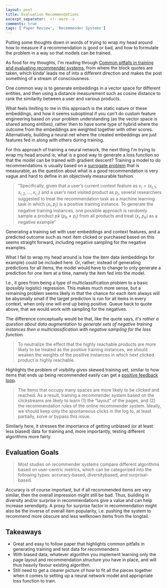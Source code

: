 ```yaml
---
layout: post
title: Evaluation Recommendations
excerpt_separator:  <!--more-->
comments: true
tags: ['Paper Review', 'Recommender Systems']
---
```


Putting some thoughts down in words of trying to wrap my head around how to measure if a recommendation is good or bad, and how to formulate the problem in a way so that models can be trained.

As food for my thoughts, I'm reading through [Common pitfalls in training and evaluating recommender systems](http://www.kdd.org/exploration_files/19-1-Article3.pdf), from where the block quotes are taken, which kinda' leads me of into a different direction and makes the post something of a stream of consciousness.

<!--more-->

One common way is to generate embeddings in a vector space for different entities, and then using a distance measurement such as cosine distance to rank the similarity between a user and various products.

What feels limiting to me in this approach is the static nature or these embeddings, and how it seems suboptimal if you can't do custom feature engineering based on your problem understanding (as the vector space is shared among entities), rather then to have some type of hybrid where the outcome from the embeddings are weighted together with other scores. Alternatively, building a neural net where the created embeddings are just features fed in along with others during training.

For this approach of training a neural network, the next thing I'm trying to wrap my head around is; what is a good way to generate a loss function so that the model can be trained with gradient descent? Training a model to do recommendations is usually based on a [surrogate problem](https://freddiek.github.io/2018/05/02/Recommendations.html) that is measurable, as the question about what is a good recommendation is very vague and hard to define in an objectively measurable fashion.

> "Specifically, given that a user’s current context feature as $x_i = (x_{i,1}, x_{i,2}, ... , x_{i,l})$ and a user’s next visited product as $p_j$, several researchers suggested to treat the recommendation task as a machine learning task in which $(x_i, p_j)$ is a positive training instance. To generate the negative training instances, one possible approach is randomly sample a product $pk$ $(p_k \neq p_j )$ from all products and treat $(x_i, p_k)$ as a negative example"

Generating a training set with user embeddings and context features, and a predicted outcome such as next item clicked or purchased based on this seems straight forward, including negative sampling for the negative examples.

What I fail to wrap my head around is how the item data (embeddings for example) could be included here. Or, rather; instead of generating predictions for all items, the model would have to change to only generate a prediction for one item at a time, namely the item fed into the model.

I.e., it goes from being a type of multiclassification problem to a basic (possibly logistic) regression. This makes much more sense, but a remaining problem seems likely in that the chance for each item always will be abysmally small if the target prediction is run for all items in every context, when only one will end up being positive. Queue back to quote above, that we would work with sampling for the negatives.

The difference conceptually would be that, like the quote says, _it's rather a question about data augmentation to generate sets of negative training instances then a multiclassification with negative sampling for the loss function._

> To neutralize the effect that the highly reachable products
are more likely to be treated as the positive training instances,
we should weaken the weights of the positive instances
in which next clicked product is highly reachable.

Highlights the problem of visibility gives skewed training set, similar to how items that ends up being recommended easily can get a [positive feedback loop](https://freddiek.github.io/2018/06/05/RecSysBerlin.html).

> The items that occupy many spaces
are more likely to be clicked and reached. As a result, training
a recommender system based on the clickstreams are
likely to learn (1) the “layout” of the pages, and (2) the
recommendation rules of the online recommender system.
Ideally, we should keep only the spontaneous clicks in the
log to, at least partially, solve or bypass this issue.

Similarly here, it stresses the importance of getting unbiased (or at least less biased) data for training and, more importantly, testing different algorithms more fairly.

## Evaluation Goals

> Most studies on recommender systems compare different algorithms
based on user-centric metrics, which can be categorized
into the following types: accuracy-based, diversitybased,
and surprisal-based.

Accuracy is of course important, but if all recommended items are very similar, then the overall impression might still be bad. Thus, building in diversity and/or surprise in recommendations give a value and can help increase serendipity. A proxy for surprise factor in recommendation might also be the inverse of overall item popularity, i.e. pushing the system to recommend more obscure and less wellknown items from the longtail.

## Takeaways
- Great and easy to follow paper that highlights common pitfalls in generating training and test data for recommenders
- With biased data, whatever algorithm you implement learning only the page layout and recommendation structure you have in place, and will thus heavily favour existing algorithm.
- Still need to get a clearer picture of how to fit all the pieces together when it comes to setting up a neural network model and appropriate loss function to train.
